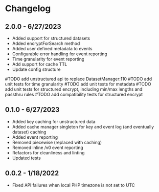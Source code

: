 # Changelog

## 2.0.0 - 6/27/2023
* Added support for structured datasets
* Added encryptForSearch method
* Added user defined metadata to events
* Configurable error handling for event reporting
* Time granularity for event reporting
* Add support for cache TTL
* Update config structure

#TODO add unstructured api to replace DatasetManager:110
#TODO add unit tests for time granularity
#TODO add unit tests for metadata
#TODO add unit tests for structured encrypt, including min/max lengths and passthru rules
#TODO add compatibility tests for structured encrypt



## 0.1.0 - 6/27/2023
* Added key caching for unstructured data
* Added cache manager singleton for key and event log (and eventually dataset) caching
* Added event reporting
* Removed piecewise (replaced with caching)
* Removed inline /v0 event reporting
* Refactors for cleanliness and linting
* Updated tests

## 0.0.2 - 1/18/2022
* Fixed API failures when local PHP timezone is not set to UTC
